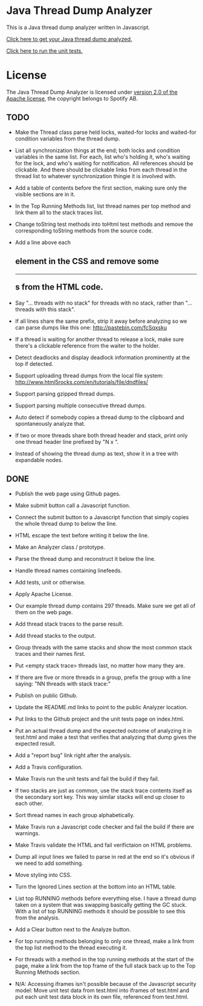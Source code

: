 <!--- -*-markdown-*- -->

# Java Thread Dump Analyzer

This is a Java thread dump analyzer written in Javascript.

[Click here to get your Java thread dump analyzed.](http://spotify.github.io/threaddump-analyzer/)

[Click here to run the unit tests.](http://spotify.github.io/threaddump-analyzer/test.html)

# License

The Java Thread Dump Analyzer is licensed under
[version 2.0 of the Apache license](http://www.apache.org/licenses/LICENSE-2.0.html),
the copyright belongs to Spotify AB.

## TODO
* Make the Thread class parse held locks, waited-for locks and
waited-for condition variables from the thread dump.

* List all synchronization things at the end; both locks and condition
  variables in the same list. For each, list who's holding it, who's
  waiting for the lock, and who's waiting for notification. All
  references should be clickable. And there should be clickable links
  from each thread in the thread list to whatever synchronization
  thingie it is involved with.

* Add a table of contents before the first section, making sure only
the visible sections are in it.

* In the Top Running Methods list, list thread names per top method
and link them all to the stack traces list.

* Change toString test methods into toHtml test methods and remove the
corresponding toString methods from the source code.

* Add a line above each <h2> element in the CSS and remove some <hr>s
from the HTML code.

* Say "... threads with no stack" for threads with no stack, rather
  than "... threads with this stack".

* If all lines share the same prefix, strip it away before analyzing
so we can parse dumps like this one: http://pastebin.com/fcSqxsku

* If a thread is waiting for another thread to release a lock, make
sure there's a clickable reference from the waiter to the holder.

* Detect deadlocks and display deadlock information prominently at the
top if detected.

* Support uploading thread dumps from the local file system:
<http://www.html5rocks.com/en/tutorials/file/dndfiles/>

* Support parsing gzipped thread dumps.

* Support parsing multiple consecutive thread dumps.

* Auto detect if somebody copies a thread dump to the clipboard and
spontaneously analyze that.

* If two or more threads share both thread header and stack, print
only one thread header line prefixed by "N x ".

* Instead of showing the thread dump as text, show it in a tree with
expandable nodes.

## DONE
* Publish the web page using Github pages.

* Make submit button call a Javascript function.

* Connect the submit button to a Javascript function that simply
copies the whole thread dump to below the line.

* HTML escape the text before writing it below the line.

* Make an Analyzer class / prototype.

* Parse the thread dump and reconstruct it below the line.

* Handle thread names containing linefeeds.

* Add tests, unit or otherwise.

* Apply Apache License.

* Our example thread dump contains 297 threads. Make sure we get all
of them on the web page.

* Add thread stack traces to the parse result.

* Add thread stacks to the output.

* Group threads with the same stacks and show the most common stack
traces and their names first.

* Put \<empty stack trace\> threads last, no matter how many they are.

* If there are five or more threads in a group, prefix the group with a
line saying: "NN threads with stack trace:"

* Publish on public Github.

* Update the README.md links to point to the public Analyzer location.

* Put links to the Github project and the unit tests page on index.html.

* Put an actual thread dump and the expected outcome of analyzing it
in test.html and make a test that verifies that analyzing that dump
gives the expected result.

* Add a "report bug" link right after the analysis.

* Add a Travis configuration.

* Make Travis run the unit tests and fail the build if they fail.

* If two stacks are just as common, use the stack trace contents itself
as the secondary sort key. This way similar stacks will end up closer to
each other.

* Sort thread names in each group alphabetically.

* Make Travis run a Javascript code checker and fail the build if there
are warnings.

* Make Travis validate the HTML and fail verifictaion on HTML
problems.

* Dump all input lines we failed to parse in red at the end so it's
obvious if we need to add something.

* Move styling into CSS.

* Turn the Ignored Lines section at the bottom into an HTML table.

* List top RUNNING methods before everything else. I have a thread
  dump taken on a system that was swapping basically getting the GC
  stuck. With a list of top RUNNING methods it should be possible to
  see this from the analysis.

* Add a Clear button next to the Analyze button.

* For top running methods belonging to only one thread, make a link
from the top list method to the thread executing it.

* For threads with a method in the top running methods at the start of
the page, make a link from the top frame of the full stack back up to
the Top Running Methods section.

* N/A: Accessing iframes isn't possible because of the Javascript
  security model: Move unit test data from test.html into iframes of
  test.html and put each unit test data block in its own file,
  referenced from test.html.

